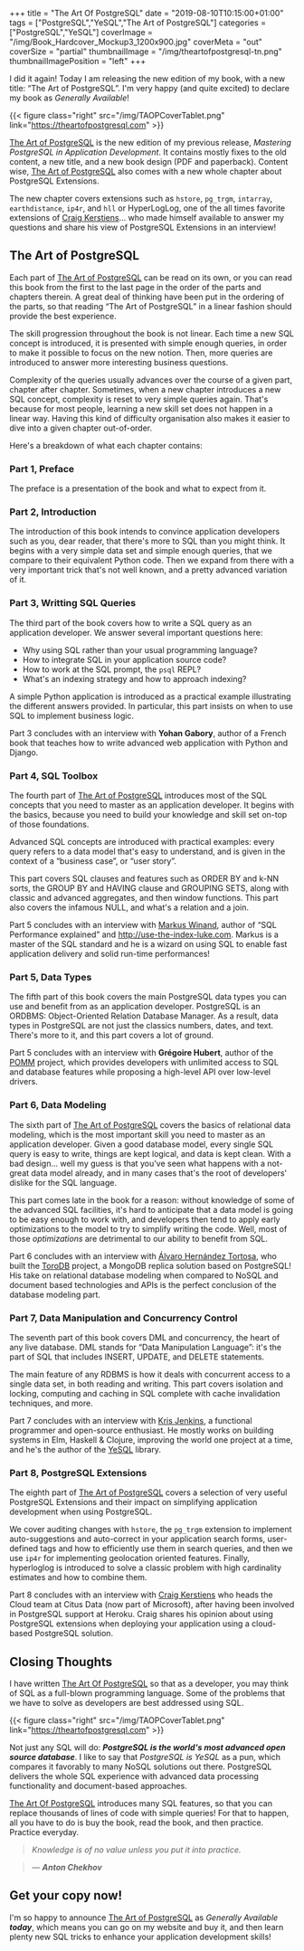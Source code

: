 +++
title = "The Art Of PostgreSQL"
date = "2019-08-10T10:15:00+01:00"
tags = ["PostgreSQL","YeSQL","The Art of PostgreSQL"]
categories = ["PostgreSQL","YeSQL"]
coverImage = "/img/Book_Hardcover_Mockup3_1200x900.jpg"
coverMeta = "out"
coverSize = "partial"
thumbnailImage = "/img/theartofpostgresql-tn.png"
thumbnailImagePosition = "left"
+++

I did it again! Today I am releasing the new edition of my book, with a new
title: “The Art of PostgreSQL”. I'm very happy (and quite excited) to
declare my book as *Generally Available*!

{{< figure class="right"
             src="/img/TAOPCoverTablet.png"
            link="https://theartofpostgresql.com" >}}

[The Art of PostgreSQL](https://theartofpostgresql.com) is the new edition
of my previous release, *Mastering PostgreSQL in Application Development*.
It contains mostly fixes to the old content, a new title, and a new book
design (PDF and paperback). Content wise, [The Art of
PostgreSQL](https://theartofpostgresql.com) also comes with a new whole
chapter about PostgreSQL Extensions.

The new chapter covers extensions such as `hstore`, `pg_trgm`, `intarray`,
`earthdistance`, `ip4r`, and `hll` or HyperLogLog, one of the all times
favorite extensions of [Craig Kerstiens](http://www.craigkerstiens.com)… who
made himself available to answer my questions and share his view of
PostgreSQL Extensions in an interview!

<!--more-->
<!--toc-->

## The Art of PostgreSQL

Each part of [The Art of PostgreSQL](https://theartofpostgresql.com) can be
read on its own, or you can read this book from the first to the last page
in the order of the parts and chapters therein. A great deal of thinking
have been put in the ordering of the parts, so that reading “The Art of
PostgreSQL” in a linear fashion should provide the best experience.

The skill progression throughout the book is not linear. Each time a new SQL
concept is introduced, it is presented with simple enough queries, in order
to make it possible to focus on the new notion. Then, more queries are
introduced to answer more interesting business questions. 

Complexity of the queries usually advances over the course of a given part,
chapter after chapter. Sometimes, when a new chapter introduces a new SQL
concept, complexity is reset to very simple queries again. That's because
for most people, learning a new skill set does not happen in a linear way.
Having this kind of difficulty organisation also makes it easier to dive
into a given chapter out-of-order.

Here's a breakdown of what each chapter contains:

### Part 1, Preface

The preface is a presentation of the book and what to expect from it.

### Part 2, Introduction

The introduction of this book intends to convince application developers
such as you, dear reader, that there's more to SQL than you might think. It
begins with a very simple data set and simple enough queries, that we
compare to their equivalent Python code. Then we expand from there with a
very important trick that's not well known, and a pretty advanced variation
of it.

### Part 3, Writting SQL Queries

The third part of the book covers how to write a SQL query as an application
developer. We answer several important questions here:

  - Why using SQL rather than your usual programming language?
  - How to integrate SQL in your application source code?
  - How to work at the SQL prompt, the `psql` REPL?
  - What's an indexing strategy and how to approach indexing?

A simple Python application is introduced as a practical example
illustrating the different answers provided. In particular, this part
insists on when to use SQL to implement business logic.

Part 3 concludes with an interview with **Yohan Gabory**, author of a French
book that teaches how to write advanced web application with Python and
Django.

### Part 4, SQL Toolbox

The fourth part of [The Art of PostgreSQL](https://theartofpostgresql.com)
introduces most of the SQL concepts that you need to master as an
application developer. It begins with the basics, because you need to build
your knowledge and skill set on-top of those foundations.

Advanced SQL concepts are introduced with practical examples: every query
refers to a data model that's easy to understand, and is given in the
context of a “business case”, or “user story”.

This part covers SQL clauses and features such as ORDER BY and k-NN sorts,
the GROUP BY and HAVING clause and GROUPING SETS, along with classic and
advanced aggregates, and then window functions. This part also covers the
infamous NULL, and what's a relation and a join.

Part 5 concludes with an interview with [Markus Winand](https://winand.at),
author of “SQL Performance explained” and <http://use-the-index-luke.com>.
Markus is a master of the SQL standard and he is a wizard on using SQL to
enable fast application delivery and solid run-time performances!

### Part 5, Data Types

The fifth part of this book covers the main PostgreSQL data types you can
use and benefit from as an application developer. PostgreSQL is an ORDBMS:
Object-Oriented Relation Database Manager. As a result, data types in
PostgreSQL are not just the classics numbers, dates, and text. There's more
to it, and this part covers a lot of ground.

Part 5 concludes with an interview with **Grégoire Hubert**, author of the
[POMM](http://www.pomm-project.org) project, which provides developers with
unlimited access to SQL and database features while proposing a high-level
API over low-level drivers.

### Part 6, Data Modeling

The sixth part of [The Art of PostgreSQL](https://theartofpostgresql.com)
covers the basics of relational data modeling, which is the most important
skill you need to master as an application developer. Given a good database
model, every single SQL query is easy to write, things are kept logical, and
data is kept clean. With a bad design… well my guess is that you've seen
what happens with a not-great data model already, and in many cases that's
the root of developers' dislike for the SQL language.

This part comes late in the book for a reason: without knowledge of some of
the advanced SQL facilities, it's hard to anticipate that a data model is
going to be easy enough to work with, and developers then tend to apply
early optimizations to the model to try to simplify writing the code. Well,
most of those *optimizations* are detrimental to our ability to benefit from
SQL.

Part 6 concludes with an interview with [Álvaro Hernández
Tortosa](https://twitter.com/ahachete), who built the
[ToroDB](https://www.torodb.com) project, a MongoDB replica solution based
on PostgreSQL! His take on relational database modeling when compared to
NoSQL and document based technologies and APIs is the perfect conclusion of
the database modeling part.

### Part 7, Data Manipulation and Concurrency Control

The seventh part of this book covers DML and concurrency, the heart of any
live database. DML stands for “Data Manipulation Language”: it's the part of
SQL that includes INSERT, UPDATE, and DELETE statements.

The main feature of any RDBMS is how it deals with concurrent access to a
single data set, in both reading and writing. This part covers isolation and
locking, computing and caching in SQL complete with cache invalidation
techniques, and more.

Part 7 concludes with an interview with [Kris
Jenkins](http://blog.jenkster.com), a functional programmer and open-source
enthusiast. He mostly works on building systems in Elm, Haskell & Clojure,
improving the world one project at a time, and he's the author of the
[YeSQL](https://github.com/krisajenkins/yesql) library.

### Part 8, PostgreSQL Extensions

The eighth part of [The Art of PostgreSQL](https://theartofpostgresql.com)
covers a selection of very useful PostgreSQL Extensions and their impact on
simplifying application development when using PostgreSQL.

We cover auditing changes with `hstore`, the `pg_trgm` extension to
implement auto-suggestions and auto-correct in your application search
forms, user-defined tags and how to efficiently use them in search queries,
and then we use `ip4r` for implementing geolocation oriented features.
Finally, hyperloglog is introduced to solve a classic problem with high
cardinality estimates and how to combine them.

Part 8 concludes with an interview with [Craig
Kerstiens](http://www.craigkerstiens.com) who heads the Cloud team at Citus
Data (now part of Microsoft), after having been involved in PostgreSQL
support at Heroku. Craig shares his opinion about using PostgreSQL
extensions when deploying your application using a cloud-based PostgreSQL
solution.

## Closing Thoughts

I have written [The Art Of PostgreSQL](https://theartofpostgresql.com) so
that as a developer, you may think of SQL as a full-blown programming
language. Some of the problems that we have to solve as developers are best
addressed using SQL.

{{< figure class="right"
             src="/img/TAOPCoverTablet.png"
            link="https://theartofpostgresql.com" >}}
            
Not just any SQL will do: ***PostgreSQL is the world's most advanced open
source database***. I like to say that *PostgreSQL is YeSQL* as a pun, which
compares it favorably to many NoSQL solutions out there. PostgreSQL delivers
the whole SQL experience with advanced data processing functionality and
document-based approaches.

[The Art Of PostgreSQL](https://theartofpostgresql.com) introduces many SQL
features, so that you can replace thousands of lines of code with simple
queries! For that to happen, all you have to do is buy the book, read the
book, and then practice. Practice everyday.

> _Knowledge is of no value unless you put it into practice._

> — ***Anton Chekhov***


## Get your copy now!

I'm so happy to announce [The Art of
PostgreSQL](https://theartofpostgresql.com) as *Generally Available*
***today***, which means you can go on my website and buy it, and then learn
plenty new SQL tricks to enhance your application development skills!

